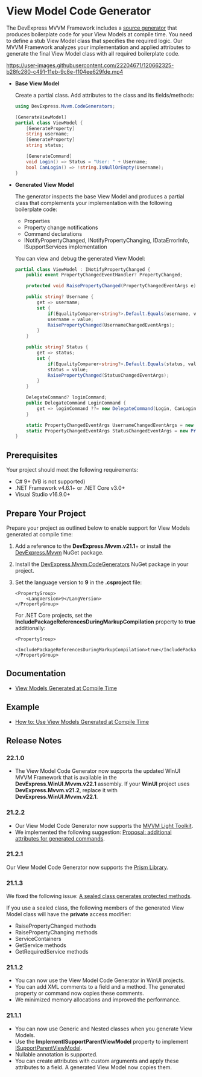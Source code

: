 # View Model Code Generator

The DevExpress MVVM Framework includes a [source generator](https://github.com/dotnet/roslyn/blob/main/docs/features/source-generators.md) that produces boilerplate code for your View Models at compile time. You need to define a stub View Model class that specifies the required logic. Our MVVM Framework analyzes your implementation and applied attributes to generate the final View Model class with all required boilerplate code.



https://user-images.githubusercontent.com/22204671/120662325-b28fc280-c491-11eb-9c8e-f104ee629fde.mp4





* **Base View Model**
    
    Create a partial class. Add attributes to the class and its fields/methods:

    ```csharp
    using DevExpress.Mvvm.CodeGenerators;

    [GenerateViewModel]
    partial class ViewModel {
        [GenerateProperty]
        string username;
        [GenerateProperty]
        string status;

        [GenerateCommand]
        void Login() => Status = "User: " + Username;
        bool CanLogin() => !string.IsNullOrEmpty(Username);
    }
    ```
    
* **Generated View Model**

    The generator inspects the base View Model and produces a partial class that complements your implementation with the following boilerplate code:
    
    * Properties
    * Property change notifications
    * Command declarations
    * INotifyPropertyChanged, INotifyPropertyChanging, IDataErrorInfo, ISupportServices implementation 
    
    You can view and debug the generated View Model:
  
    ```csharp   
    partial class ViewModel : INotifyPropertyChanged {
        public event PropertyChangedEventHandler? PropertyChanged;

        protected void RaisePropertyChanged(PropertyChangedEventArgs e) => PropertyChanged?.Invoke(this, e);

        public string? Username {
            get => username;
            set {
                if(EqualityComparer<string?>.Default.Equals(username, value)) return;
                username = value;
                RaisePropertyChanged(UsernameChangedEventArgs);
            }
        }

        public string? Status {
            get => status;
            set {
                if(EqualityComparer<string?>.Default.Equals(status, value)) return;
                status = value;
                RaisePropertyChanged(StatusChangedEventArgs);
            }
        }

        DelegateCommand? loginCommand;
        public DelegateCommand LoginCommand {
            get => loginCommand ??= new DelegateCommand(Login, CanLogin, true);
        }

        static PropertyChangedEventArgs UsernameChangedEventArgs = new PropertyChangedEventArgs(nameof(Username));
        static PropertyChangedEventArgs StatusChangedEventArgs = new PropertyChangedEventArgs(nameof(Status));
    }
    ```

## Prerequisites

Your project should meet the following requirements:
- C# 9+ (VB is not supported)
- .NET Framework v4.6.1+ or .NET Core v3.0+
- Visual Studio v16.9.0+

## Prepare Your Project

Prepare your project as outlined below to enable support for View Models generated at compile time:

1. Add a reference to the **DevExpress.Mvvm.v21.1**+ or install the [DevExpress.Mvvm](https://www.nuget.org/packages/DevExpressMvvm/) NuGet package.  
2. Install the [DevExpress.Mvvm.CodeGenerators](https://www.nuget.org/packages/DevExpress.Mvvm.CodeGenerators/) NuGet package in your project.
3. Set the language version to **9** in the **.csproject** file:

    ```xaml
    <PropertyGroup>
        <LangVersion>9</LangVersion>
    </PropertyGroup>
    ```

    For .NET Core projects, set the **IncludePackageReferencesDuringMarkupCompilation** property to **true** additionally:

    ```xaml
    <PropertyGroup>
        <IncludePackageReferencesDuringMarkupCompilation>true</IncludePackageReferencesDuringMarkupCompilation>
    </PropertyGroup>
    ```
 
## Documentation
 
* [View Models Generated at Compile Time](https://docs.devexpress.com/WPF/402989/mvvm-framework/viewmodels/compile-time-generated-viewmodels)
 
## Example
 
* [How to: Use View Models Generated at Compile Time](https://github.com/DevExpress-Examples/ViewModelGenerator-Sample)

## Release Notes

### 22.1.0 
- The View Model Code Generator now supports the updated WinUI MVVM Framework that is available in the **DevExpress.WinUI.Mvvm.v22.1** assembly. If your **WinUI** project uses **DevExpress.Mvvm.v21.2**, replace it with **DevExpress.WinUI.Mvvm.v22.1**.

### 21.2.2 
- Our View Model Code Generator now supports the [MVVM Light Toolkit](https://github.com/lbugnion/mvvmlight). 
- We implemented the following suggestion: [Proposal: additional attributes for generated commands](https://github.com/DevExpress/DevExpress.Mvvm.CodeGenerators/issues/14).

### 21.2.1

Our View Model Code Generator now supports the [Prism Library](https://prismlibrary.com).  

### 21.1.3

We fixed the following issue: [A sealed class generates protected methods](https://github.com/DevExpress/DevExpress.Mvvm.CodeGenerators/issues/8). 

If you use a sealed class, the following members of the generated View Model class will have the **private** access modifier:  
- RaisePropertyChanged methods
- RaisePropertyChanging methods
- ServiceContainers
- GetService methods
- GetRequiredService methods

### 21.1.2 

- You can now use the View Model Code Generator in WinUI projects.	
- You can add XML comments to a field and a method. The generated property or command now copies these comments.	
- We minimized memory allocations and improved the performance. 

### 21.1.1

- You can now use Generic and Nested classes when you generate View Models.
- Use the **ImplementISupportParentViewModel** property to implement [ISupportParentViewModel](https://docs.devexpress.com/WPF/17449/mvvm-framework/viewmodels/viewmodel-relationships-isupportparentviewmodel).
- Nullable annotation is supported.
- You can create attributes with custom arguments and apply these attributes to a field. A generated View Model now copies them. 
